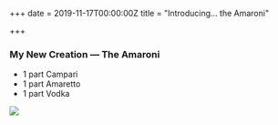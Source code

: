 +++
date = 2019-11-17T00:00:00Z
title = "Introducing... the Amaroni"

+++
### My New Creation — The Amaroni

* 1 part Campari
* 1 part Amaretto
* 1 part Vodka

![](https://res.cloudinary.com/tobyblog/image/upload/a_0/v1573952508/img/C751F33F-2745-4CAA-B6BE-080F11810BD0_jpgmzf.jpg)